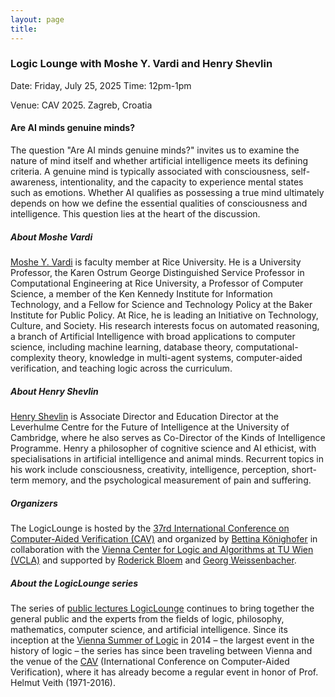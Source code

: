 ```yaml
---
layout: page
title: 
---
```

### Logic Lounge with Moshe Y. Vardi and Henry Shevlin

Date: Friday, July 25, 2025
Time: 12pm-1pm

Venue: CAV 2025. Zagreb, Croatia

#### Are AI minds genuine minds?

The question "Are AI minds genuine minds?" invites us to examine the nature of mind itself and whether artificial intelligence meets its defining criteria. A genuine mind is typically associated with consciousness, self-awareness, intentionality, and the capacity to experience mental states such as emotions. Whether AI qualifies as possessing a true mind ultimately depends on how we define the essential qualities of consciousness and intelligence. This question lies at the heart of the discussion.

##### About Moshe Vardi

[Moshe Y. Vardi](https://www.cs.rice.edu/~vardi/) is faculty member at Rice University. He is a University Professor, the Karen Ostrum George Distinguished Service Professor in Computational Engineering at Rice University, a Professor of Computer Science, a member of the Ken Kennedy Institute for Information Technology, and a Fellow for Science and Technology Policy at the Baker Institute for Public Policy. At Rice, he is leading an Initiative on Technology, Culture, and Society. His research interests focus on automated reasoning, a branch of Artificial Intelligence with broad applications to computer science, including machine learning, database theory, computational-complexity theory, knowledge in multi-agent systems, computer-aided verification, and teaching logic across the curriculum.

##### About Henry Shevlin

[Henry Shevlin](https://henryshevlin.com/) is Associate Director and Education Director at the Leverhulme Centre for the Future of Intelligence at the University of Cambridge, where he also serves as Co-Director of the Kinds of Intelligence Programme. Henry a philosopher of cognitive science and AI ethicist, with specialisations in artificial intelligence and animal minds. Recurrent topics in his work include consciousness, creativity, intelligence, perception, short-term memory, and the psychological measurement of pain and suffering.

##### Organizers

The LogicLounge is hosted by the [37rd International Conference on Computer-Aided Verification (CAV)](https://conferences.i-cav.org/2025/) and organized by [Bettina Könighofer](https://www.isec.tugraz.at/person/bettina-koenighofer/) in collaboration with the [Vienna Center for Logic and Algorithms at TU Wien (VCLA)](https://www.vcla.at/) and supported by [Roderick Bloem](https://www.isec.tugraz.at/person/roderick-bloem/) and [Georg Weissenbacher](https://www.georg.weissenbacher.science/). 

##### About the LogicLounge series

The series of [public lectures LogicLounge](https://www.vcla.at/logiclounge/) continues to bring together the general public and the experts from the fields of logic, philosophy, mathematics, computer science, and artificial intelligence. Since its inception at the [Vienna Summer of Logic](http://vsl2014.at/) in 2014 – the largest event in the history of logic – the series has since been traveling between Vienna and the venue of the [CAV](https://i-cav.org/2020/logic-lounge/) (International Conference on Computer-Aided Verification), where it has already become a regular event in honor of Prof. Helmut Veith (1971-2016).
